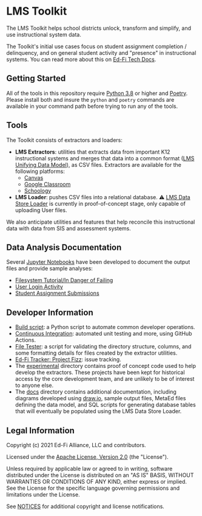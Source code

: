 # LMS Toolkit

The LMS Toolkit helps school districts unlock, transform and simplify, and use
instructional system data.

The Toolkit's initial use cases focus on student assignment completion /
delinquency, and on general student activity and "presence" in instructional
systems. You can read more about this on [Ed-Fi Tech
Docs](https://techdocs.ed-fi.org/display/EDFITOOLS/LMS+Toolkit).

## Getting Started

All of the tools in this repository require [Python
3.8](https://www.python.org/downloads/release/python-380/) or higher and
[Poetry](https://python-poetry.org/docs/). Please install both and insure the
`python` and `poetry` commands are available in your command path before trying
to run any of the tools.

## Tools

The Toolkit consists of extractors and loaders:

* **LMS Extractors**: utilities that extracts data from important K12 instructional
  systems and merges that data into a common format ([LMS Unifying Data
  Model](https://techdocs.ed-fi.org/display/EDFITOOLS/LMS+Unifying+Data+Model)),
  as CSV files. Extractors are available for the following platforms:
  * [Canvas](src/canvas-extractor)
  * [Google Classroom](src/google-classroom-extractor)
  * [Schoology](src/schoology-extractor)
* **LMS Loader**: pushes CSV files into a relational database. :warning:
    [LMS Data Store Loader](src/lms-ds-loader) is currently in proof-of-concept stage,
    only capable of uploading User files.

We also anticipate utilities and features that help reconcile this instructional
data with data from SIS and assessment systems.

## Data Analysis Documentation

Several [Jupyter Notebooks](src/notebooks/readme.md) have been developed to
document the output files and provide sample analyses:

* [Filesystem Tutorial/In Danger of
  Failing](src/notebooks/filesystem-tutorial.ipynb)
* [User Login Activity](src/notebooks/student_logins.ipynb)
* [Student Assignment Submissions](src/notebooks/student_submissions.ipynb)

## Developer Information

* [Build script](docs/build.md): a Python script to automate common developer
  operations.
* [Continuous Integration](https://github.com/Ed-Fi-Exchange-OSS/LMS-Toolkit/actions/): automated unit testing and more, using
  GitHub Actions.
* [File Tester](utils/file-tester): a script for validating the directory
  structure, columns, and some formatting details for files created by the
  extractor utilities.
* [Ed-Fi Tracker: Project Fizz](https://tracker.ed-fi.org/browse/FIZZ): issue tracking.
* The [experimental](experimental) directory contains proof of concept code used
  to help develop the extractors. These projects have been kept for historical
  access by the core development team, and are unlikely to be of interest to
  anyone else.
* The [docs](docs) directory contains additional documentation, including
  diagrams developed using [draw.io](https://draw.io), sample output files,
  MetaEd files defining the data model, and SQL scripts for generating database
  tables that will eventually be populated using the LMS Data Store Loader.

## Legal Information

Copyright (c) 2021 Ed-Fi Alliance, LLC and contributors.

Licensed under the [Apache License, Version 2.0](LICENSE) (the "License").

Unless required by applicable law or agreed to in writing, software distributed
under the License is distributed on an "AS IS" BASIS, WITHOUT WARRANTIES OR
CONDITIONS OF ANY KIND, either express or implied. See the License for the
specific language governing permissions and limitations under the License.

See [NOTICES](NOTICES.md) for additional copyright and license notifications.
